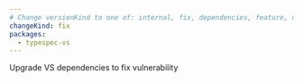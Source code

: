 ```yaml
---
# Change versionKind to one of: internal, fix, dependencies, feature, deprecation, breaking
changeKind: fix
packages:
  - typespec-vs
---
```


Upgrade VS dependencies to fix vulnerability 

